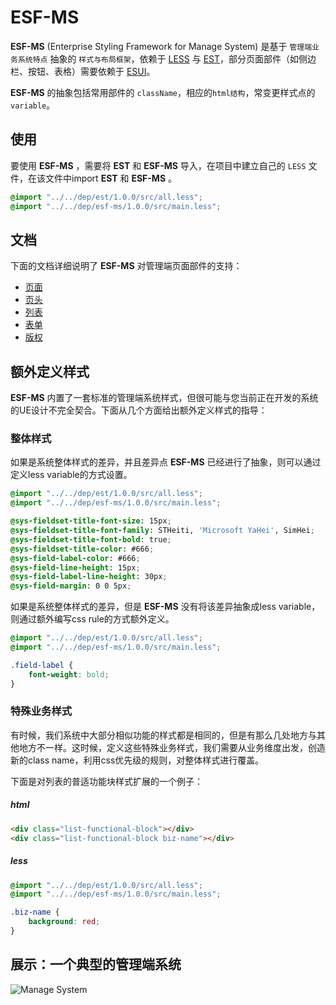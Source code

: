 ESF-MS
==============

**ESF-MS** (Enterprise Styling Framework for Manage System) 是基于 `管理端业务系统特点` 抽象的 `样式与布局框架`，依赖于 [LESS](http://github.com/cloudhead/less.js) 与 [EST](https://github.com/ecomfe/est)，部分页面部件（如侧边栏、按钮、表格）需要依赖于 [ESUI](https://github.com/ecomfe/esui)。

**ESF-MS** 的抽象包括常用部件的 `className`，相应的`html结构`，常变更样式点的`variable`。


使用
------

要使用 **ESF-MS** ，需要将 **EST** 和 **ESF-MS** 导入，在项目中建立自己的 `LESS` 文件，在该文件中import **EST** 和 **ESF-MS** 。

```css
@import "../../dep/est/1.0.0/src/all.less";
@import "../../dep/esf-ms/1.0.0/src/main.less";
```


文档
------

下面的文档详细说明了 **ESF-MS** 对管理端页面部件的支持：

- [页面](doc/page.md)
- [页头](doc/header.md)
- [列表](doc/list.md)
- [表单](doc/form.md)
- [版权](doc/copyright.md)


额外定义样式
------

**ESF-MS** 内置了一套标准的管理端系统样式，但很可能与您当前正在开发的系统的UE设计不完全契合。下面从几个方面给出额外定义样式的指导：


### 整体样式

如果是系统整体样式的差异，并且差异点 **ESF-MS** 已经进行了抽象，则可以通过定义less variable的方式设置。

```css
@import "../../dep/est/1.0.0/src/all.less";
@import "../../dep/esf-ms/1.0.0/src/main.less";

@sys-fieldset-title-font-size: 15px;
@sys-fieldset-title-font-family: STHeiti, 'Microsoft YaHei', SimHei;
@sys-fieldset-title-font-bold: true;
@sys-fieldset-title-color: #666;
@sys-field-label-color: #666;
@sys-field-line-height: 15px;
@sys-field-label-line-height: 30px;
@sys-field-margin: 0 0 5px;
```

如果是系统整体样式的差异，但是 **ESF-MS** 没有将该差异抽象成less variable，则通过额外编写css rule的方式额外定义。

```css
@import "../../dep/est/1.0.0/src/all.less";
@import "../../dep/esf-ms/1.0.0/src/main.less";

.field-label {
    font-weight: bold;
}
```

### 特殊业务样式

有时候，我们系统中大部分相似功能的样式都是相同的，但是有那么几处地方与其他地方不一样。这时候，定义这些特殊业务样式，我们需要从业务维度出发，创造新的class name，利用css优先级的规则，对整体样式进行覆盖。

下面是对列表的普适功能块样式扩展的一个例子：

##### html

```html
<div class="list-functional-block"></div>
<div class="list-functional-block biz-name"></div>
```

##### less

```css
@import "../../dep/est/1.0.0/src/all.less";
@import "../../dep/esf-ms/1.0.0/src/main.less";

.biz-name {
    background: red;
}
```


展示：一个典型的管理端系统
------

![Manage System](https://raw.github.com/ecomfe/esf-ms/master/doc/sys.png)

